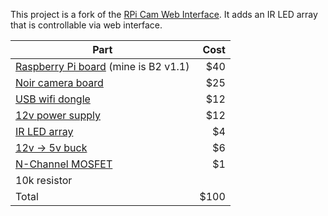 This project is a fork of the [RPi Cam Web
Interface](https://github.com/silvanmelchior/RPi_Cam_Web_Interface). It
adds an IR LED array that is controllable via web interface.

Part | Cost
| --- | ---: |
| [Raspberry Pi board](http://www.newark.com/raspberry-pi/rpi2-modb-8gb-noobs/sbc-raspberry-pi-2-model-b-8gb/dp/38Y6469?selectedCategoryId=&exaMfpn=true&categoryId=&searchRef=SearchLookAhead&iscrfnonsku=false) (mine is B2 v1.1) | $40 |
| [Noir camera board](http://www.newark.com/raspberry-pi/rpi-noir-camera-board/raspberry-pi-noir-camera-board/dp/08X2023) | $25 |
| [USB wifi dongle](http://www.newark.com/adafruit-industries/814/miniature-wifi-module-raspberry/dp/53W6285?ost=53W6285&selectedCategoryId=&categoryNameResp=All%2BCategories&iscrfnonsku=false) | $12 |
| [12v power supply](https://www.amazon.com/gp/product/B00DKSI0S8/ref=oh_aui_detailpage_o02_s00?ie=UTF8&psc=1) | $12 |
| [IR LED array](https://www.amazon.com/gp/product/B0056XFS5S/ref=oh_aui_detailpage_o05_s00?ie=UTF8&psc=1) | $4 |
| [12v -> 5v buck](https://www.amazon.com/gp/product/B008BHAOQO/ref=oh_aui_detailpage_o02_s00?ie=UTF8&psc=1) | $6 |
| [N-Channel MOSFET](https://www.sparkfun.com/products/10213) | $1 |
| 10k resistor | |
| Total | $100 |